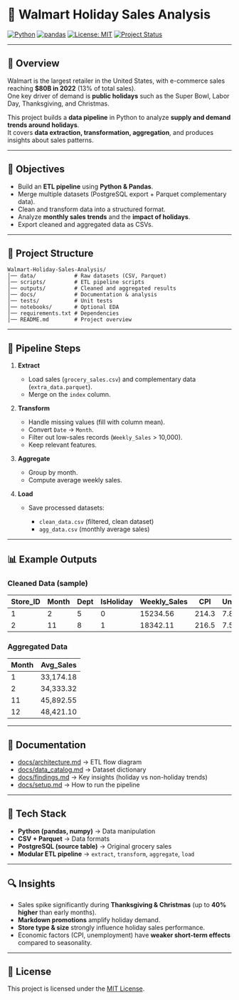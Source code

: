# 🛒 Walmart Holiday Sales Analysis

[![Python](https://img.shields.io/badge/Python-3.10+-blue.svg)](https://www.python.org/)
[![pandas](https://img.shields.io/badge/pandas-2.0+-yellow.svg)](https://pandas.pydata.org/)
[![License: MIT](https://img.shields.io/badge/License-MIT-green.svg)](LICENSE)
[![Project Status](https://img.shields.io/badge/Status-Completed-brightgreen.svg)]()

---

## 📌 Overview
Walmart is the largest retailer in the United States, with e-commerce sales reaching **$80B in 2022** (13% of total sales).  
One key driver of demand is **public holidays** such as the Super Bowl, Labor Day, Thanksgiving, and Christmas.  

This project builds a **data pipeline** in Python to analyze **supply and demand trends around holidays**.  
It covers **data extraction, transformation, aggregation**, and produces insights about sales patterns.

---

## 🎯 Objectives
- Build an **ETL pipeline** using **Python & Pandas**.  
- Merge multiple datasets (PostgreSQL export + Parquet complementary data).  
- Clean and transform data into a structured format.  
- Analyze **monthly sales trends** and the **impact of holidays**.  
- Export cleaned and aggregated data as CSVs.  

---

## 📂 Project Structure
```plaintext
Walmart-Holiday-Sales-Analysis/
│── data/            # Raw datasets (CSV, Parquet)
│── scripts/         # ETL pipeline scripts
│── outputs/         # Cleaned and aggregated results
│── docs/            # Documentation & analysis
│── tests/           # Unit tests
│── notebooks/       # Optional EDA
│── requirements.txt # Dependencies
│── README.md        # Project overview
```
---

## 🔧 Pipeline Steps

1. **Extract**

   * Load sales (`grocery_sales.csv`) and complementary data (`extra_data.parquet`).
   * Merge on the `index` column.

2. **Transform**

   * Handle missing values (fill with column mean).
   * Convert `Date` → `Month`.
   * Filter out low-sales records (`Weekly_Sales` > 10,000).
   * Keep relevant features.

3. **Aggregate**

   * Group by month.
   * Compute average weekly sales.

4. **Load**

   * Save processed datasets:

     * `clean_data.csv` (filtered, clean dataset)
     * `agg_data.csv` (monthly average sales)

---

## 📊 Example Outputs

### Cleaned Data (sample)

| Store\_ID | Month | Dept | IsHoliday | Weekly\_Sales | CPI   | Unemployment |
| --------- | ----- | ---- | --------- | ------------- | ----- | ------------ |
| 1         | 2     | 5    | 0         | 15234.56      | 214.3 | 7.8          |
| 2         | 11    | 8    | 1         | 18342.11      | 216.5 | 7.5          |

### Aggregated Data

| Month | Avg\_Sales |
| ----- | ---------- |
| 1     | 33,174.18  |
| 2     | 34,333.32  |
| 11    | 45,892.55  |
| 12    | 48,421.10  |

---

## 📑 Documentation

* [docs/architecture.md](docs/architecture.md) → ETL flow diagram
* [docs/data\_catalog.md](docs/data_catalog.md) → Dataset dictionary
* [docs/findings.md](docs/findings.md) → Key insights (holiday vs non-holiday trends)
* [docs/setup.md](docs/setup.md) → How to run the pipeline

---

## 📌 Tech Stack

* **Python (pandas, numpy)** → Data manipulation
* **CSV + Parquet** → Data formats
* **PostgreSQL (source table)** → Original grocery sales
* **Modular ETL pipeline** → `extract`, `transform`, `aggregate`, `load`

---

## 🔍 Insights

* Sales spike significantly during **Thanksgiving & Christmas** (up to **40% higher** than early months).
* **Markdown promotions** amplify holiday demand.
* **Store type & size** strongly influence holiday sales performance.
* Economic factors (CPI, unemployment) have **weaker short-term effects** compared to seasonality.

---

## 📜 License

This project is licensed under the [MIT License](LICENSE).
